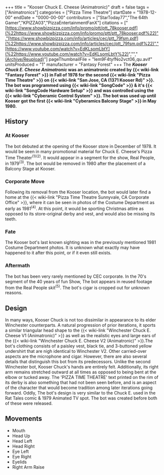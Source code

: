 +++
title = "Kooser Chuck E. Cheese (Animatronic)"
draft = false
tags = ["Animatronics"]
categories = ["Pizza Time Theatre"]
startDate = "1978-12-00"
endDate = "0000-00-00"
contributors = ["StarToday77","The 64th Gamer","KPIZZA03","PizzaEntertainmentFanX"]
citations = ["[https://www.showbizpizza.com/info/promo/ptt/ptt_78kooser.pdf](%22https://www.showbizpizza.com/info/promo/ptt/ptt_78kooser.pdf%22)","[https://www.showbizpizza.com/info/articles/cec/ptt_79fsm.pdf](%22https://www.showbizpizza.com/info/articles/cec/ptt_79fsm.pdf%22)","[https://www.youtube.com/watch?v=EdKLsomLbtY](%22https://www.youtube.com/watch?v=EdKLsomLbtY%22)",""," [(Archive/Reupload)](%22https://www.youtube.com/watch?v=rysOEeSnBL0%22)"]
pageThumbnailFile = "Iem9F4tyfNo2vct06_qu.avif"
unitsProduced = "1"
manufacturer = "Fantasy Forest"
+++
The ***Kooser Chuck E. Cheese Animatronic* was an animatronic created by {{< wiki-link "Fantasy Forest" >}} in Fall of 1978 for the second {{< wiki-link "Pizza Time Theatre" >}} on {{< wiki-link "San Jose, CA (1371 Kooser Rd)" >}}. The bot was programmed using {{< wiki-link "SongCode" >}} & it's {{< wiki-link "SongCode Hardware Setup" >}} and was controlled using the {{< wiki-link "Cyberamic Control System" >}}.
The bot was used up until Kooser got the first {{< wiki-link "Cyberamics Balcony Stage" >}} in May 1980.**

## History

### At Kooser

The bot debuted at the opening of the Kooser store in December of 1978. It would be seen in many promotional material for Chuck E. Cheese's Pizza Time Theater<sup>(1)(2)</sup>. It would appear in a segment for the show, Real People, in 1979<sup>(3)</sup>. The bot would be removed in 1980 after the placement of a Balcony Stage at Kooser.

### Corporate Move

Following its removal from the Kooser location, the bot would later find a home at the {{< wiki-link "Pizza Time Theatre Sunnyvale, CA Corporate Office" >}}, where it can be seen in photos of the Costume Department as early as 1981<sup>(4)</sup>. At this point, it would be sporting Christmas attire as opposed to its store-original derby and vest, and would also be missing its teeth.

### Fate

The Kooser bot's last known sighting was in the previously mentioned 1981 Costume Department photos. It is unknown what exactly may have happened to it after this point, or if it even still exists.

### Aftermath

The bot has been very rarely mentioned by CEC corporate. In the 70's segment of the 40 years of fun Show, The bot appears in reused footage from the Real People skit<sup>(5)</sup>. The bot's cigar is cropped out for unknown reasons.

## Design

In many ways, Kooser Chuck is not too dissimilar in appearance to its elder Winchester counterparts. A natural progression of prior iterations, it sports a similar triangular head shape to the {{< wiki-link "Winchester Chuck E. Cheese V1 (Animatronic)" >}} as well as the realistic eyes and large ears of the {{< wiki-link "Winchester Chuck E. Cheese V2 (Animatronic)" >}}.The bot's clothing consists of a paisley vest, black tie, and 3-buttoned yellow undershirt that are nigh identical to Winchester V2. Other carried-over aspects are the microphone and cigar.
However, there are also several details that distinguish this bot from its predecessors. Unlike the second Winchester bot, Kooser Chuck's hands are entirely felt. Additionally, its right arm remains stretched outward at all times as opposed to being bent at the elbow or tucked away. The 'PIZZA TIME THEATRE' text printed on the rim of its derby is also something that had not been seen before, and is an aspect of the character that would become tradition among later iterations going forward.
Oddly, The bot's design is very similar to the Chuck E. used in the Rat Tales comic & 1979 Animated TV spot. The bot was created before both of these were released.

## Movements

- Mouth
- Head Up
- Head Left
- Head Right
- Eye Left
- Eye Right
- Eyelids
- Right Arm Raise
